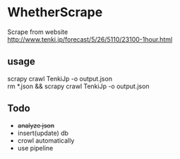 # WhetherScrape
Scrape from website  
http://www.tenki.jp/forecast/5/26/5110/23100-1hour.html

## usage
scrapy crawl TenkiJp -o output.json  
rm *.json && scrapy crawl TenkiJp -o output.json

## Todo
- ~~analyze json~~
- insert(update) db
- crowl automatically
- use pipeline
